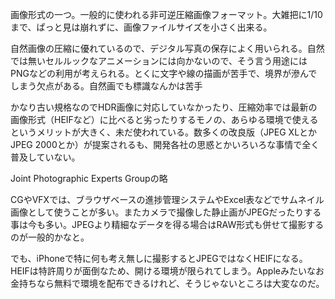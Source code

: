
画像形式の一つ。一般的に使われる非可逆圧縮画像フォーマット。大雑把に1/10まで、ぱっと見は崩れずに、画像ファイルサイズを小さく出来る。

自然画像の圧縮に優れているので、デジタル写真の保存によく用いられる。自然では無いセルルックなアニメーションには向かないので、そう言う用途にはPNGなどの利用が考えられる。とくに文字や線の描画が苦手で、境界が滲んでしまう欠点がある。自然画でも標識なんかは苦手

かなり古い規格なのでHDR画像に対応していなかったり、圧縮効率では最新の画像形式（HEIFなど）に比べると劣ったりするモノの、あらゆる環境で使えるというメリットが大きく、未だ使われている。数多くの改良版（JPEG XLとかJPEG 2000とか）が提案されるも、開発各社の思惑とかいろいろな事情で全く普及していない。

Joint Photographic Experts Groupの略

CGやVFXでは、ブラウザベースの進捗管理システムやExcel表などでサムネイル画像として使うことが多い。またカメラで撮像した静止画がJPEGだったりする事は今も多い。JPEGより精細なデータを得る場合はRAW形式も併せて撮影するのが一般的かなと。

でも、iPhoneで特に何も考え無しに撮影するとJPEGではなくHEIFになる。HEIFは特許周りが面倒なため、開ける環境が限られてしまう。Appleみたいなお金持ちなら無料で環境を配布できるけれど、そうじゃないところは大変なのだ。